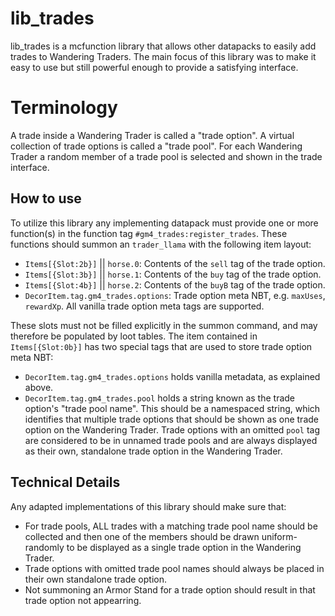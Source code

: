 # lib_trades

lib_trades is a mcfunction library that allows other datapacks to easily add trades to Wandering Traders. The main focus of this library was to make it easy to use but still powerful enough to provide a satisfying interface.

# Terminology
A trade inside a Wandering Trader is called a "trade option".
A virtual collection of trade options is called a "trade pool". For each Wandering Trader a random member of a trade pool is selected and shown in the trade interface.

## How to use
To utilize this library any implementing datapack must provide one or more function(s) in the function tag `#gm4_trades:register_trades`. These functions should summon an `trader_llama` with the following item layout:
- `Items[{Slot:2b}]` || `horse.0`: Contents of the `sell` tag of the trade option.
- `Items[{Slot:3b}]` || `horse.1`: Contents of the `buy` tag of the trade option.
- `Items[{Slot:4b}]` || `horse.2`: Contents of the `buyB` tag of the trade option.
- `DecorItem.tag.gm4_trades.options`: Trade option meta NBT, e.g. `maxUses`, `rewardXp`. All vanilla trade option meta tags are supported.

These slots must not be filled explicitly in the summon command, and may therefore be populated by loot tables. The item contained in `Items[{Slot:0b}]` has two special tags that are used to store trade option meta NBT:
- `DecorItem.tag.gm4_trades.options` holds vanilla metadata, as explained above.
- `DecorItem.tag.gm4_trades.pool` holds a string known as the trade option's "trade pool name". This should be a namespaced string, which identifies that multiple trade options that should be shown as one trade option on the Wandering Trader. Trade options with an omitted `pool` tag are considered to be in unnamed trade pools and are always displayed as their own, standalone trade option in the Wandering Trader.

## Technical Details
Any adapted implementations of this library should make sure that:
- For trade pools, ALL trades with a matching trade pool name should be collected and then one of the members should be drawn uniform-randomly to be displayed as a single trade option in the Wandering Trader.
- Trade options with omitted trade pool names should always be placed in their own standalone trade option.
- Not summoning an Armor Stand for a trade option should result in that trade option not appearring. 
